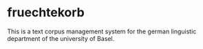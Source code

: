 # fruechtekorb
This is a text corpus management system for the german linguistic department of the university of Basel.
